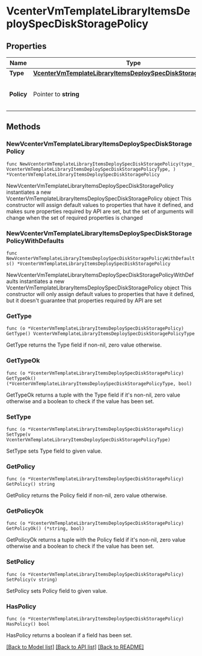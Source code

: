 # VcenterVmTemplateLibraryItemsDeploySpecDiskStoragePolicy

## Properties

Name | Type | Description | Notes
------------ | ------------- | ------------- | -------------
**Type** | [**VcenterVmTemplateLibraryItemsDeploySpecDiskStoragePolicyType**](VcenterVmTemplateLibraryItemsDeploySpecDiskStoragePolicyType.md) |  | 
**Policy** | Pointer to **string** | Identifier of the storage policy to use. | [optional] 

## Methods

### NewVcenterVmTemplateLibraryItemsDeploySpecDiskStoragePolicy

`func NewVcenterVmTemplateLibraryItemsDeploySpecDiskStoragePolicy(type_ VcenterVmTemplateLibraryItemsDeploySpecDiskStoragePolicyType, ) *VcenterVmTemplateLibraryItemsDeploySpecDiskStoragePolicy`

NewVcenterVmTemplateLibraryItemsDeploySpecDiskStoragePolicy instantiates a new VcenterVmTemplateLibraryItemsDeploySpecDiskStoragePolicy object
This constructor will assign default values to properties that have it defined,
and makes sure properties required by API are set, but the set of arguments
will change when the set of required properties is changed

### NewVcenterVmTemplateLibraryItemsDeploySpecDiskStoragePolicyWithDefaults

`func NewVcenterVmTemplateLibraryItemsDeploySpecDiskStoragePolicyWithDefaults() *VcenterVmTemplateLibraryItemsDeploySpecDiskStoragePolicy`

NewVcenterVmTemplateLibraryItemsDeploySpecDiskStoragePolicyWithDefaults instantiates a new VcenterVmTemplateLibraryItemsDeploySpecDiskStoragePolicy object
This constructor will only assign default values to properties that have it defined,
but it doesn't guarantee that properties required by API are set

### GetType

`func (o *VcenterVmTemplateLibraryItemsDeploySpecDiskStoragePolicy) GetType() VcenterVmTemplateLibraryItemsDeploySpecDiskStoragePolicyType`

GetType returns the Type field if non-nil, zero value otherwise.

### GetTypeOk

`func (o *VcenterVmTemplateLibraryItemsDeploySpecDiskStoragePolicy) GetTypeOk() (*VcenterVmTemplateLibraryItemsDeploySpecDiskStoragePolicyType, bool)`

GetTypeOk returns a tuple with the Type field if it's non-nil, zero value otherwise
and a boolean to check if the value has been set.

### SetType

`func (o *VcenterVmTemplateLibraryItemsDeploySpecDiskStoragePolicy) SetType(v VcenterVmTemplateLibraryItemsDeploySpecDiskStoragePolicyType)`

SetType sets Type field to given value.


### GetPolicy

`func (o *VcenterVmTemplateLibraryItemsDeploySpecDiskStoragePolicy) GetPolicy() string`

GetPolicy returns the Policy field if non-nil, zero value otherwise.

### GetPolicyOk

`func (o *VcenterVmTemplateLibraryItemsDeploySpecDiskStoragePolicy) GetPolicyOk() (*string, bool)`

GetPolicyOk returns a tuple with the Policy field if it's non-nil, zero value otherwise
and a boolean to check if the value has been set.

### SetPolicy

`func (o *VcenterVmTemplateLibraryItemsDeploySpecDiskStoragePolicy) SetPolicy(v string)`

SetPolicy sets Policy field to given value.

### HasPolicy

`func (o *VcenterVmTemplateLibraryItemsDeploySpecDiskStoragePolicy) HasPolicy() bool`

HasPolicy returns a boolean if a field has been set.


[[Back to Model list]](../README.md#documentation-for-models) [[Back to API list]](../README.md#documentation-for-api-endpoints) [[Back to README]](../README.md)


